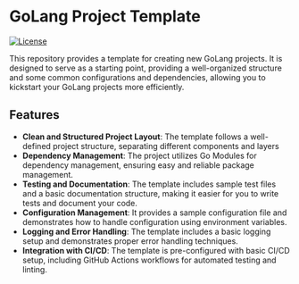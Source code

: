 # GoLang Project Template

[![License](https://img.shields.io/badge/License-MIT-blue.svg)](https://opensource.org/licenses/MIT)

This repository provides a template for creating new GoLang projects. It is designed to serve as a starting point, providing a well-organized structure and some common configurations and dependencies, allowing you to kickstart your GoLang projects more efficiently.

## Features

- **Clean and Structured Project Layout**: The template follows a well-defined project structure, separating different components and layers
- **Dependency Management**: The project utilizes Go Modules for dependency management, ensuring easy and reliable package management.
- **Testing and Documentation**: The template includes sample test files and a basic documentation structure, making it easier for you to write tests and document your code.
- **Configuration Management**: It provides a sample configuration file and demonstrates how to handle configuration using environment variables.
- **Logging and Error Handling**: The template includes a basic logging setup and demonstrates proper error handling techniques.
- **Integration with CI/CD**: The template is pre-configured with basic CI/CD setup, including GitHub Actions workflows for automated testing and linting.
